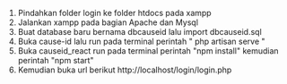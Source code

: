 1. Pindahkan folder login ke folder htdocs pada xampp
2. Jalankan xampp pada bagian Apache dan Mysql
3. Buat database baru bernama dbcauseid lalu import dbcauseid.sql
4. Buka cause-id lalu run pada terminal perintah " php artisan serve "
5. Buka causeid_react run pada terminal perintah "npm install" kemudian perintah "npm start"
6. Kemudian buka url berikut http://localhost/login/login.php
